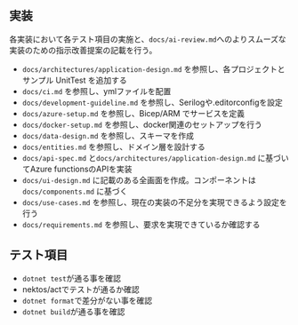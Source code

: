## 実装

各実装において各テスト項目の実施と、`docs/ai-review.md`へのよりスムーズな実装のための指示改善提案の記載を行う。

- `docs/architectures/application-design.md` を参照し、各プロジェクトとサンプル UnitTest を追加する
- `docs/ci.md` を参照し、ymlファイルを配置
- `docs/development-guideline.md` を参照し、Serilogや.editorconfigを設定
- `docs/azure-setup.md` を参照し、Bicep/ARM でサービスを定義
- `docs/docker-setup.md` を参照し、docker関連のセットアップを行う
- `docs/data-design.md` を参照し、スキーマを作成
- `docs/entities.md` を参照し、ドメイン層を設計する
- `docs/api-spec.md` と`docs/architectures/application-design.md` に基づいてAzure functionsのAPIを実装
- `docs/ui-design.md` に記載のある全画面を作成。コンポーネントは`docs/components.md` に基づく
- `docs/use-cases.md` を参照し、現在の実装の不足分を実現できるよう設定を行う
- `docs/requirements.md` を参照し、要求を実現できているか確認する

## テスト項目

- `dotnet test`が通る事を確認
- nektos/actでテストが通るか確認
 - `dotnet format`で差分がない事を確認
- `dotnet build`が通る事を確認
